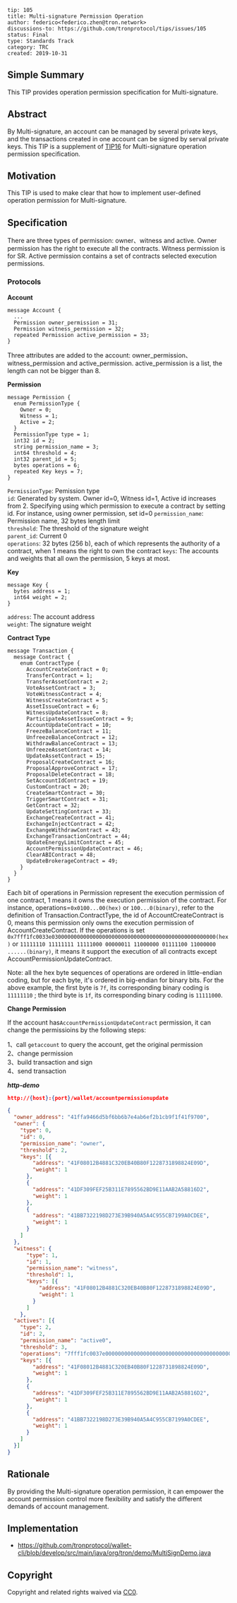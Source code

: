 
```
tip: 105 
title: Multi-signature Permission Operation
author: federico<federico.zhen@tron.network>
discussions-to: https://github.com/tronprotocol/tips/issues/105
status: Final
type: Standards Track
category: TRC
created: 2019-10-31
```

## Simple Summary

This TIP provides operation permission specification for Multi-signature.

## Abstract

By Multi-signature, an account can be managed by several private keys, and the transactions created in one account can be signed by serval private keys. This TIP is a supplement of [TIP16](https://github.com/tronprotocol/tips/blob/master/tip-16.md) for Multi-signature operation permission specification.

## Motivation

This TIP is used to make clear that how to implement user-defined operation permission for Multi-signature. 

## Specification

There are three types of permission: owner、witness and active. Owner permission has the right to execute all the contracts. Witness permission is for SR. Active permission contains a set of contracts selected execution permissions.

### Protocols

**Account**

```text  
message Account { 
  ... 
  Permission owner_permission = 31;
  Permission witness_permission = 32;
  repeated Permission active_permission = 33;
}
```
Three attributes are added to the account: owner_permission、witness_permission and active_permission. active_permission is a list, the length can not be bigger than 8.  

**Permission**

```text
message Permission {
  enum PermissionType {
    Owner = 0;
    Witness = 1;
    Active = 2;
  }
  PermissionType type = 1; 
  int32 id = 2;     
  string permission_name = 3;
  int64 threshold = 4;
  int32 parent_id = 5; 
  bytes operations = 6;  
  repeated Key keys = 7;
}
```
`PermissionType`: Pemission type  
`id`: Generated by system. Owner id=0, Witness id=1, Active id increases from 2. Specifying using which permission to execute a contract by setting id. For instance, using owner permission, set id=0 
`permission_name`: Permission name, 32 bytes length limit  
`threshold`: The threshold of the signature weight   
`parent_id`: Current 0  
`operations`: 32 bytes (256 b), each of which represents the authority of a contract, when 1 means the right to own the contract 
`keys`: The accounts and weights that all own the permission, 5 keys at most. 

**Key**     

```text
message Key {
  bytes address = 1;
  int64 weight = 2;
}
```
`address`: The account address     
`weight`: The signature weight  

**Contract Type**

```text
message Transaction {
  message Contract {
    enum ContractType {
      AccountCreateContract = 0;
      TransferContract = 1;
      TransferAssetContract = 2;
      VoteAssetContract = 3;
      VoteWitnessContract = 4;
      WitnessCreateContract = 5;
      AssetIssueContract = 6;
      WitnessUpdateContract = 8;
      ParticipateAssetIssueContract = 9;
      AccountUpdateContract = 10;
      FreezeBalanceContract = 11;
      UnfreezeBalanceContract = 12;
      WithdrawBalanceContract = 13;
      UnfreezeAssetContract = 14;
      UpdateAssetContract = 15;
      ProposalCreateContract = 16;
      ProposalApproveContract = 17;
      ProposalDeleteContract = 18;
      SetAccountIdContract = 19;
      CustomContract = 20;
      CreateSmartContract = 30;
      TriggerSmartContract = 31;
      GetContract = 32;
      UpdateSettingContract = 33;
      ExchangeCreateContract = 41;
      ExchangeInjectContract = 42;
      ExchangeWithdrawContract = 43;
      ExchangeTransactionContract = 44;
      UpdateEnergyLimitContract = 45;
      AccountPermissionUpdateContract = 46;
      ClearABIContract = 48;
      UpdateBrokerageContract = 49;
    }
  }  
}
```
Each bit of operations in Permission represent the execution permission of one contract, 1 means it owns the execution permission of the contract. For instance, operations=`0x0100...00(hex)` or `100...0(binary)`, refer to the definition of Transaction.ContractType, the id of AccountCreateContract is 0, means this permission only owns the execution permission of AccountCreateContract. If the operations  is set `0x7fff1fc0033e0300000000000000000000000000000000000000000000000000(hex)` or  `11111110 11111111 11111000 00000011 11000000 01111100 11000000 ......(binary)`, it means it support the execution of all contracts except AccountPermissionUpdateContract. 

Note: all the hex byte sequences of operations are ordered in little-endian coding, but for each byte, it's ordered in big-endian for binary bits. For the above example, the first byte is `7f`, its corresponding binary coding is `11111110` ; the third byte is `1f`, its corresponding binary coding is `11111000`.

**Change Permission**

If the account has`AccountPermissionUpdateContract` permission, it can change the permissioins by the following steps:   

1、call `getaccount` to query the account, get the original permission   
2、change permission    
3、build transaction and sign   
4、send transaction    

***http-demo***

```json
http://{host}:{port}/wallet/accountpermissionupdate

{
  "owner_address": "41ffa9466d5bf6bb6b7e4ab6ef2b1cb9f1f41f9700",
  "owner": {
    "type": 0,
    "id": 0,
    "permission_name": "owner",
    "threshold": 2,
    "keys": [{
        "address": "41F08012B4881C320EB40B80F1228731898824E09D",
        "weight": 1
      },
      {
        "address": "41DF309FEF25B311E7895562BD9E11AAB2A58816D2",
        "weight": 1
      },
      {
        "address": "41BB7322198D273E39B940A5A4C955CB7199A0CDEE",
        "weight": 1
      }
    ]
  },
  "witness": {
      "type": 1,
      "id": 1,
      "permission_name": "witness",
      "threshold": 1,
      "keys": [{
          "address": "41F08012B4881C320EB40B80F1228731898824E09D",
          "weight": 1
        } 
      ]
    },
  "actives": [{
    "type": 2,
    "id": 2,
    "permission_name": "active0",
    "threshold": 3,
    "operations": "7fff1fc0037e0000000000000000000000000000000000000000000000000000",
    "keys": [{
        "address": "41F08012B4881C320EB40B80F1228731898824E09D",
        "weight": 1
      },
      {
        "address": "41DF309FEF25B311E7895562BD9E11AAB2A58816D2",
        "weight": 1
      },
      {
        "address": "41BB7322198D273E39B940A5A4C955CB7199A0CDEE",
        "weight": 1
      }
    ]
  }]
}

```

## Rationale

By providing the Multi-signature operation permission,  it can empower the account permission control more flexibility and satisfy the different demands of account management.


## Implementation 

* https://github.com/tronprotocol/wallet-cli/blob/develop/src/main/java/org/tron/demo/MultiSignDemo.java


## Copyright

Copyright and related rights waived via [CC0](LICENSE.md).
